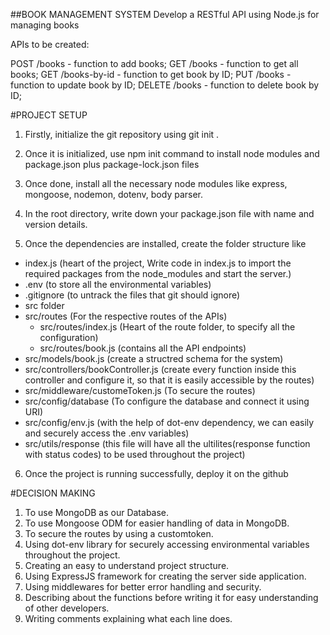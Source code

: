 ##BOOK MANAGEMENT SYSTEM
Develop a RESTful API using Node.js for managing books

APIs to be created:

POST /books - function to add books;
GET /books - function to get all books;
GET /books-by-id - function to get book by ID;
PUT /books - function to update book by ID;
DELETE /books - function to delete book by ID;

#PROJECT SETUP

1. Firstly, initialize the git repository using git init .

2. Once it is initialized, use npm init command to install node modules and package.json plus package-lock.json files

3. Once done, install all the necessary node modules like express, mongoose, nodemon, dotenv, body parser.

4. In the root directory, write down your package.json file with name and version details.

5. Once the dependencies are installed, create the folder structure like

- index.js (heart of the project, Write code in index.js to import the required packages from the node_modules and start the server.)
- .env (to store all the environmental variables)
- .gitignore (to untrack the files that git should ignore)
- src folder
- src/routes (For the respective routes of the APIs)
  - src/routes/index.js (Heart of the route folder, to specify all the configuration)
  - src/routes/book.js (contains all the API endpoints)
- src/models/book.js (create a structred schema for the system)
- src/controllers/bookController.js (create every function inside this controller and configure it, so that it is easily accessible by the routes)
- src/middleware/customeToken.js (To secure the routes)
- src/config/database (To configure the database and connect it using URI)
- src/config/env.js (with the help of dot-env dependency, we can easily and securely access the .env variables)
- src/utils/response (this file will have all the ultilites(response function with status codes) to be used throughout the project)

6. Once the project is running successfully, deploy it on the github

#DECISION MAKING

1. To use MongoDB as our Database.
2. To use Mongoose ODM for easier handling of data in MongoDB.
3. To secure the routes by using a customtoken.
4. Using dot-env library for securely accessing environmental variables throughout the project.
5. Creating an easy to understand project structure.
6. Using ExpressJS framework for creating the server side application.
7. Using middlewares for better error handling and security.
8. Describing about the functions before writing it for easy understanding of other developers.
9. Writing comments explaining what each line does.